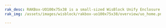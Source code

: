 ```yaml
---
rak_desc: RAKBox-UO100x75x38 is a small-sized WisBlock Unify Enclosure. It is an IP65-rated protection class that allows the unit to be used outdoors while protecting the internal components from dust and water.
rak_img: /assets/images/wisblock/rakbox-uo100x75x38/overview/uo_home.png

---
```


<rk-redirect to="/Product-Categories/WisBlock/RAKBox-UO100x75x38/Overview/" />